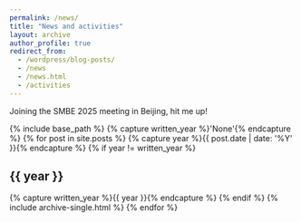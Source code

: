 ```yaml
---
permalink: /news/
title: "News and activities"
layout: archive
author_profile: true
redirect_from: 
  - /wordpress/blog-posts/
  - /news
  - /news.html
  - /activities
---
```



Joining the SMBE 2025 meeting in Beijing, hit me up!


{% include base_path %}
{% capture written_year %}'None'{% endcapture %}
{% for post in site.posts %}
  {% capture year %}{{ post.date | date: '%Y' }}{% endcapture %}
  {% if year != written_year %}
    <h2 id="{{ year | slugify }}" class="archive__subtitle">{{ year }}</h2>
    {% capture written_year %}{{ year }}{% endcapture %}
  {% endif %}
  {% include archive-single.html %}
{% endfor %}

